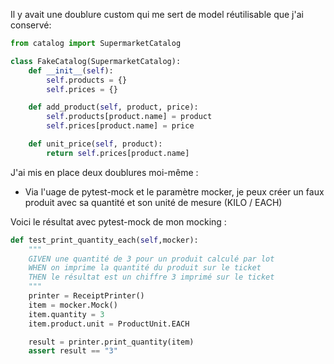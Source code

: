 Il y avait une doublure custom qui me sert de model réutilisable que j'ai conservé: 
```py
from catalog import SupermarketCatalog

class FakeCatalog(SupermarketCatalog):
    def __init__(self):
        self.products = {}
        self.prices = {}

    def add_product(self, product, price):
        self.products[product.name] = product
        self.prices[product.name] = price

    def unit_price(self, product):
        return self.prices[product.name]
```

J'ai mis en place deux doublures moi-même : 
- Via l'uage de pytest-mock et le paramètre mocker, je peux créer un faux produit avec sa quantité et son unité de mesure (KILO / EACH)

Voici le résultat avec pytest-mock de mon mocking : 
```py
def test_print_quantity_each(self,mocker):
    """
    GIVEN une quantité de 3 pour un produit calculé par lot
    WHEN on imprime la quantité du produit sur le ticket
    THEN le résultat est un chiffre 3 imprimé sur le ticket
    """
    printer = ReceiptPrinter()
    item = mocker.Mock()
    item.quantity = 3
    item.product.unit = ProductUnit.EACH

    result = printer.print_quantity(item)
    assert result == "3"
```
